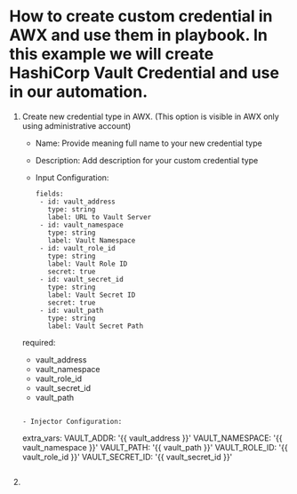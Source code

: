# How to create custom credential in AWX and use them in playbook. In this example we will create HashiCorp Vault Credential and use in our automation.

1. Create new credential type in AWX. (This option is visible in AWX only using administrative account)
   
   - Name: Provide meaning full name to your new credential type
   - Description: Add description for your custom credential type
   - Input Configuration:

     ```
     fields:
      - id: vault_address
        type: string
        label: URL to Vault Server
      - id: vault_namespace
        type: string
        label: Vault Namespace
      - id: vault_role_id
        type: string
        label: Vault Role ID
        secret: true
      - id: vault_secret_id
        type: string
        label: Vault Secret ID
        secret: true
      - id: vault_path
        type: string
        label: Vault Secret Path
    required:
      - vault_address
      - vault_namespace
      - vault_role_id
      - vault_secret_id
      - vault_path
     ```
     
   - Injector Configuration:

     ```
     extra_vars:
       VAULT_ADDR: '{{ vault_address }}'
       VAULT_NAMESPACE: '{{ vault_namespace }}'
       VAULT_PATH: '{{ vault_path }}'
       VAULT_ROLE_ID: '{{ vault_role_id }}'
       VAULT_SECRET_ID: '{{ vault_secret_id }}'
     ```

2. 
